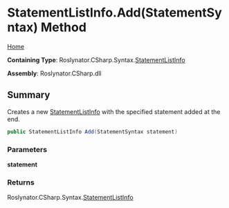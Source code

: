 <a name="_top"></a>

# StatementListInfo\.Add\(StatementSyntax\) Method

[Home](../../../../../README.md#_top)

**Containing Type**: Roslynator\.CSharp\.Syntax\.[StatementListInfo](../README.md#_top)

**Assembly**: Roslynator\.CSharp\.dll

## Summary

Creates a new [StatementListInfo](../README.md#_top) with the specified statement added at the end\.

```csharp
public StatementListInfo Add(StatementSyntax statement)
```

### Parameters

**statement**

### Returns

Roslynator\.CSharp\.Syntax\.[StatementListInfo](../README.md#_top)

